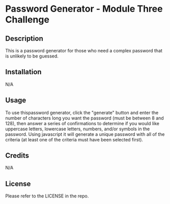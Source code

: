 # Password Generator - Module Three Challenge

## Description

This is a password generator for those who need a complex password that is unlikely to be guessed.

## Installation

N/A

## Usage

To use thispassword generator, click the "generate" button and enter the number of characters long you want the password (must be between 8 and 128), then answer a series of confirmations to determine if you would like uppercase letters, lowercase letters, numbers, and/or symbols in the password. Using javascript it will generate a unique password with all of the criteria (at least one of the criteria must have been selected first).

## Credits

N/A

## License

Please refer to the LICENSE in the repo.